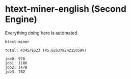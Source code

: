 # htext-miner-english (Second Engine)

Everything doing here is automated.

```
htext-miner

total: 4345/9523 (45.62637824215059%)

job0: 978
job1: 1106
job2: 1479
job3: 782
```